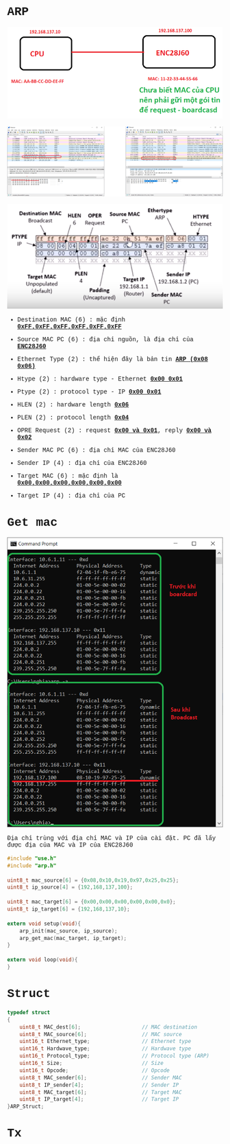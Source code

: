 
<span style="font-family: Courier New;">

# ARP

![image info](./Image/arp_request.png)

![image info](./Image/arp.png)

![image info](./Image/frame.png)

+ Destination MAC (6) : mặc định <ins>**0xFF,0xFF,0xFF,0xFF,0xFF,0xFF**</ins>

+ Source MAC PC (6) : địa chỉ nguồn, là địa chỉ của <ins>**ENC28J60**</ins>

+ Ethernet Type (2) : thể hiện đây là bản tin <ins>**ARP (0x08 0x06)**</ins>

+ Htype (2) : hardware type -  Ethernet <ins>**0x00 0x01**</ins> 

+ Ptype (2) : protocol type - IP <ins>**0x00 0x01**</ins> 

+ HLEN (2) : hardware length <ins>**0x06**</ins>

+ PLEN (2) : protocol length <ins>**0x04**</ins>

+ OPRE Request (2) : request <ins>**0x00 và 0x01**</ins>, reply <ins>**0x00 và 0x02**</ins>

+ Sender MAC PC (6) : địa chỉ MAC của ENC28J60

+ Sender IP (4) : địa chỉ của ENC28J60

+ Target MAC (6) : mặc định là <ins>**0x00,0x00,0x00,0x00,0x00,0x00**</ins>

+ Target IP (4) : địa chỉ của PC

# Get mac

![image info](./Image/terminal.png)

Địa chỉ trùng với địa chỉ MAC và IP của cài đặt. PC đã lấy được địa của MAC và IP của ENC28J60

```c
#include "use.h"
#include "arp.h"

uint8_t mac_source[6] = {0x08,0x10,0x19,0x97,0x25,0x25};
uint8_t ip_source[4] = {192,168,137,100};

uint8_t mac_target[6] = {0x00,0x00,0x00,0x00,0x00,0x0};
uint8_t ip_target[6] = {192,168,137,10};

extern void setup(void){
	arp_init(mac_source, ip_source);
	arp_get_mac(mac_target, ip_target);
}

extern void loop(void){
}
```


# Struct

```c
typedef struct
{
	uint8_t MAC_dest[6];             		// MAC destination
	uint8_t MAC_source[6];                  // MAC source
	uint16_t Ethernet_type;                 // Ethernet type
	uint16_t Hardwave_type;                 // Hardwave type
	uint16_t Protocol_type;                 // Protocol type (ARP)
	uint16_t Size;                          // Size
	uint16_t Opcode;                        // Opcode
	uint8_t MAC_sender[6];                  // Sender MAC
	uint8_t IP_sender[4];                   // Sender IP
	uint8_t MAC_target[6];                  // Target MAC
	uint8_t IP_target[4];                   // Target IP
}ARP_Struct;
```

# Tx

</span>